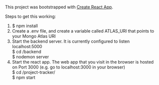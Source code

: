 This project was bootstrapped with [Create React App](https://github.com/facebook/create-react-app).

Steps to get this working:
1. $ npm install
2. Create a .env file, and create a variable called ATLAS_URI that points to your Mongo Atlas URI
3. Start the backend server. It is currently configured to listen localhost:5000<br/>$ cd /backend<br/>$ nodemon server
4. Start the react app. The web app that you visit in the browser is hosted on Port 3000 (e.g. go to localhost:3000 in your browser)<br/>$ cd /project-tracker/<br/>$ npm start
